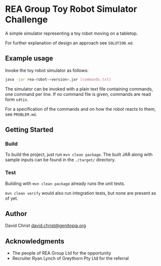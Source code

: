 # REA Group Toy Robot Simulator Challenge

A simple simulator representing a toy robot moving on a tabletop.

For further explanation of design an approach see `SOLUTION.md`.

## Example usage

Invoke the toy robot simulator as follows:

```sh
java -jar rea-robot-<version>.jar [commands.txt]
```

The simulator can be invoked with a plain text file containing commands, one command per line.
If no command file is given, commands are read form `sdtin`.

For a specification of the commands and on how the robot reacts to them, see `PROBLEM.md`.

## Getting Started

### Build

To build the project, just run `mvn clean package`.
The built JAR along with sample inputs can be found in the `./target/` directory.

### Test

Building with `mvn clean package` already runs the unit tests.

`mvn clean verify` would also run integration tests, but none are present as of yet.

## Author

David Christ <david.christ@genitopia.org>

## Acknowledgments

- The people of REA Group Ltd for the opportunity
- Recruiter Ryan Lynch of Greythorn Pty Ltd for the referral
